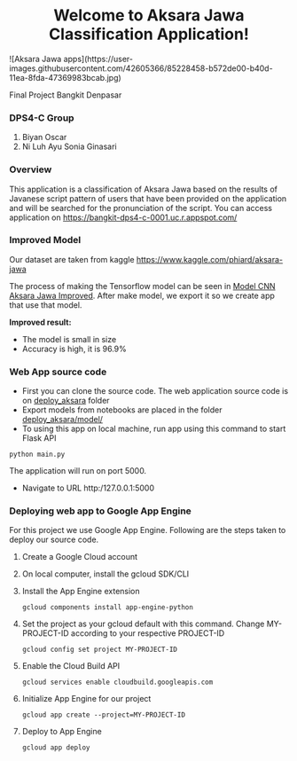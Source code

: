 <h1 align="center">Welcome to Aksara Jawa Classification Application!</h1>
![Aksara Jawa apps](https://user-images.githubusercontent.com/42605366/85228458-b572de00-b40d-11ea-8fda-47369983bcab.jpg)


Final Project Bangkit Denpasar

### DPS4-C Group
1. Biyan Oscar
2. Ni Luh Ayu Sonia Ginasari


### Overview
This application is a classification of Aksara Jawa based on the results of Javanese script pattern of users that have been provided on the application and will be searched for the pronunciation of the script.
You can access application on https://bangkit-dps4-c-0001.uc.r.appspot.com/

### Improved Model
Our dataset are taken from kaggle https://www.kaggle.com/phiard/aksara-jawa

The process of making the Tensorflow model can be seen in [Model CNN Aksara Jawa Improved](aksara_DPS4C_CNN_Improved.ipynb). After make model, we export it so we create app that use that model.

**Improved result:**
- The model is small in size
- Accuracy is high, it is 96.9%


### Web App source code
- First you can clone the source code. The web application source code is on [deploy_aksara](deploy_aksara/) folder
- Export models from notebooks are placed in the folder [deploy_aksara/model/](deploy_aksara/model/)
- To using this app on local machine, run app using this command to start Flask API
```
python main.py
```
The application will run on port 5000.

- Navigate to URL http:/127.0.0.1:5000


### Deploying web app to Google App Engine
For this project we use Google App Engine. Following are the steps taken to deploy our source code.
1. Create a Google Cloud account

2. On local computer, install the gcloud SDK/CLI

3. Install the App Engine extension
    ```
    gcloud components install app-engine-python
    ```

4. Set the project as your gcloud default with this command. Change MY-PROJECT-ID according to your respective PROJECT-ID
    ```
    gcloud config set project MY-PROJECT-ID
    ```

5. Enable the Cloud Build API
    ```
    gcloud services enable cloudbuild.googleapis.com
    ```

6. Initialize App Engine for our project
    ```
    gcloud app create --project=MY-PROJECT-ID
    ```

7. Deploy to App Engine
    ```
    gcloud app deploy
    ```


